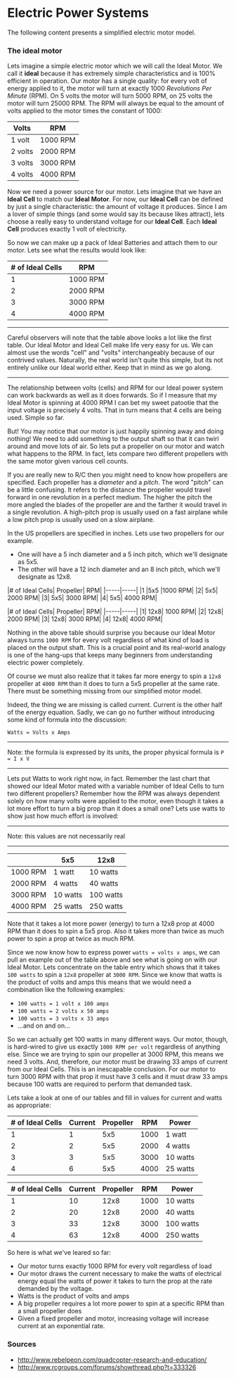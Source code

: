 # Electric Power Systems
The following content presents a simplified electric motor model.

### The ideal motor
Lets imagine a simple electric motor which we will call the Ideal Motor.  We call it **ideal** because it has extremely simple characteristics and is 100% efficient in operation.  Our motor has a single quality: for every volt of energy applied to it, the motor will turn at exactly 1000 *Revolutions Per Minute* (RPM).  On 5 volts the motor will turn 5000 RPM, on 25 volts the motor will turn 25000 RPM.  The RPM will always be equal to the amount of volts applied to the motor times the constant of 1000:

|Volts |	RPM|
|------|------------|
|1 volt|	1000 RPM|
|2 volts|	2000 RPM|
|3 volts|	3000 RPM|
|4 volts|	4000 RPM|

Now we need a power source for our motor.  Lets imagine that we have an **Ideal Cell** to match our **Ideal Motor**.  For now, our **Ideal Cell** can be defined by just a single characteristic: the amount of voltage it produces.  Since I am a lover of simple things (and some would say its because likes attract), lets choose a really easy to understand voltage for our **Ideal Cell**.  Each **Ideal Cell** produces exactly 1 volt of electricity.

So now we can make up a pack of Ideal Batteries and attach them to our motor.   Lets see what the results would look like:

| # of Ideal Cells |	RPM |
|---------|--------|
| 1	| 1000 RPM |
| 2	|2000 RPM |
| 3 |3000 RPM |
| 4	|4000 RPM |

---

Careful observers will note that the table above looks a lot like the first table.  Our Ideal Motor and Ideal Cell make life very easy for us. We can almost use the words "cell" and "volts" interchangeably because of our contrived values.  Naturally, the real world isn't quite this simple, but its not entirely unlike our Ideal world either.  Keep that in mind as we go along.

----

The relationship between volts (cells) and RPM for our Ideal power system can work backwards as well as it does forwards.  So if I measure that my Ideal Motor is spinning at 4000 RPM I can bet my sweet patootie that the input voltage is precisely 4 volts.  That in turn means that 4 cells are being used.  Simple so far.

But!  You may notice that our motor is just happily spinning away and doing nothing!  We need to add something to the output shaft so that it can twirl around and move lots of air.  So lets put a propeller on our motor and watch what happens to the RPM.  In fact, lets compare two different propellers with the same motor given various cell counts.

If you are really new to R/C then you might need to know how propellers are specified.   Each propeller has a *diameter* and a *pitch*. The word "pitch" can be a little confusing. It refers to the distance the propeller would travel forward in one revolution in a perfect medium.  The higher the pitch the more angled the blades of the propeller are and the farther it would travel in a single revolution.  A high-pitch prop is usually used on a fast airplane while a low pitch prop is usually used on a slow airplane.

In the US propellers are specified in inches.   Lets use two propellers for our example.
- One will have a 5 inch diameter and a 5 inch pitch, which we'll designate as 5x5.
- The other will have a 12 inch diameter and an 8 inch pitch, which we'll designate as 12x8.

|# of Ideal Cells|	Propeller|	RPM|
|-----|-----|
|1	|5x5	|1000 RPM|
|2|	5x5|	2000 RPM|
|3|	5x5|	3000 RPM|
|4|	5x5|	4000 RPM|

|# of Ideal Cells|	Propeller|	RPM|
|-----|-----|
|1|	12x8|	1000 RPM|
|2|	12x8|	2000 RPM|
|3|	12x8|	3000 RPM|
|4|	12x8|	4000 RPM|

Nothing in the above table should surprise you because our Ideal Motor always turns `1000 RPM` for every volt regardless of what kind of load is placed on the output shaft.  This is a crucial point and its real-world analogy is one of the hang-ups that keeps many beginners from understanding electric power completely.

Of course we must also realize that it takes far more energy to spin a `12x8` propeller at `4000 RPM` than it does to turn a 5x5 propeller at the same rate.  There must be something missing from our simplified motor model.

Indeed, the thing we are missing is called current.  Current is the other half of the energy equation.  Sadly, we can go no further without introducing some kind of formula into the discussion:
```
Watts = Volts x Amps
```
---

Note: the formula is expressed by its units, the proper physical formula is `P = I x V`

---

Lets put Watts to work right now, in fact.  Remember the last chart that showed our Ideal Motor mated with a variable number of Ideal Cells to turn two different propellers?  Remember how the RPM was always dependent solely on how many volts were applied to the motor, even though it takes a lot more effort to turn a big prop than it does a small one?  Lets use watts to show just how much effort is involved:

---

Note: this values are not necessarily real

---

| |	5x5	|12x8|
|---|----|----|
|1000 RPM|	1 watt|	10 watts|
|2000 RPM|	4 watts|	40 watts|
|3000 RPM|	10 watts|	100 watts|
|4000 RPM|	25 watts|	250 watts|

Note that it takes a lot more power (energy) to turn a 12x8 prop at 4000 RPM than it does to spin a 5x5 prop.  Also it takes more than twice as much power to spin a prop at twice as much RPM.

Since we now know how to express power `watts = volts x amps`, we can pull an example out of the table above and see what is going on with our Ideal Motor. Lets concentrate on the table entry which shows that it takes `100 watts` to spin a `12x8` propeller at `3000 RPM`.  Since we know that watts is the product of volts and amps this means that we would need a combination like the following examples:

- `100 watts = 1 volt x 100 amps`
- `100 watts = 2 volts x 50 amps`
- `100 watts = 3 volts x 33 amps`
-    ...and on and on...

So we can actually get 100 watts in many different ways.  Our motor, though, is hard-wired to give us exactly `1000 RPM per volt` regardless of anything else.  Since we are trying to spin our propeller at 3000 RPM, this means we need 3 volts.  And, therefore, our motor must be drawing 33 amps of current from our Ideal Cells.  This is an inescapable conclusion.  For our motor to turn 3000 RPM with that prop it must have 3 cells and it must draw 33 amps because 100 watts are required to perform that demanded task.

Lets take a look at one of our tables and fill in values for current and watts as appropriate:

|# of Ideal Cells|	Current	|Propeller|	RPM|	Power|
|----|----|----|----|----|
|1|	1|	5x5|	1000|	1 watt|
|2|	2|	5x5|	2000|	4 watts|
|3|	3|	5x5|	3000|	10 watts|
|4|	6|	5x5|	4000|	25 watts|

|# of Ideal Cells|	Current	|Propeller|	RPM| Power|
|----|----|----|----|----|
|1|	10|	12x8|	1000|	10 watts|
|2|	20|	12x8|	2000|	40 watts|
|3|	33|	12x8|	3000|	100 watts|
|4|	63|	12x8|	4000|	250 watts|

So here is what we've leared so far:

- Our motor turns exactly 1000 RPM for every volt regardless of load
- Our motor draws the current necessary to make the watts of electrical energy equal the watts of power it takes to turn the prop at the rate demanded by the voltage.
- Watts is the product of volts and amps
- A big propeller requires a lot more power to spin at a specific RPM than a small propeller does
- Given a fixed propeller and motor, increasing voltage will increase current at an exponential rate.


### Sources

- http://www.rebelpeon.com/quadcopter-research-and-education/
- http://www.rcgroups.com/forums/showthread.php?t=333326
